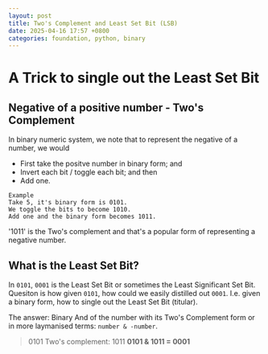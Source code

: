 ```yaml
---
layout: post
title: Two's Complement and Least Set Bit (LSB)
date: 2025-04-16 17:57 +0800
categories: foundation, python, binary
---
```


# A Trick to single out the Least Set Bit

## Negative of a positive number - Two's Complement

In binary numeric system, we note that to represent the negative of a number, we would
- First take the positve number in binary form; and
- Invert each bit / toggle each bit; and then
- Add one.

``` 
Example
Take 5, it's binary form is 0101.
We toggle the bits to become 1010.
Add one and the binary form becomes 1011.

``` 
'1011' is the Two's complement and that's a popular form of representing a negative number.

## What is the Least Set Bit?

In `0101`, `0001` is the Least Set Bit or sometimes the Least Significant Set Bit. Quesiton is how given `0101`, how could we easily distilled out `0001`. I.e. given a binary form, how to single out the Least Set Bit (titular).

The answer: Binary And of the number with its Two's Complement form or in more laymanised terms: `number & -number`.

> 0101
> Two's complement: 1011
> __0101 & 1011 = 0001__



